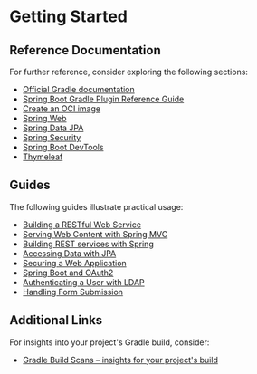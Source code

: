 # Getting Started

## Reference Documentation

For further reference, consider exploring the following sections:

- [Official Gradle documentation](https://docs.gradle.org)
- [Spring Boot Gradle Plugin Reference Guide](https://docs.spring.io/spring-boot/3.4.0/gradle-plugin)
- [Create an OCI image](https://docs.spring.io/spring-boot/3.4.0/gradle-plugin/packaging-oci-image.html)
- [Spring Web](https://docs.spring.io/spring-boot/3.4.0/reference/web/servlet.html)
- [Spring Data JPA](https://docs.spring.io/spring-boot/3.4.0/reference/data/sql.html#data.sql.jpa-and-spring-data)
- [Spring Security](https://docs.spring.io/spring-boot/3.4.0/reference/web/spring-security.html)
- [Spring Boot DevTools](https://docs.spring.io/spring-boot/3.4.0/reference/using/devtools.html)
- [Thymeleaf](https://docs.spring.io/spring-boot/3.4.0/reference/web/servlet.html#web.servlet.spring-mvc.template-engines)

## Guides

The following guides illustrate practical usage:

- [Building a RESTful Web Service](https://spring.io/guides/gs/rest-service/)
- [Serving Web Content with Spring MVC](https://spring.io/guides/gs/serving-web-content/)
- [Building REST services with Spring](https://spring.io/guides/tutorials/rest/)
- [Accessing Data with JPA](https://spring.io/guides/gs/accessing-data-jpa/)
- [Securing a Web Application](https://spring.io/guides/gs/securing-web/)
- [Spring Boot and OAuth2](https://spring.io/guides/tutorials/spring-boot-oauth2/)
- [Authenticating a User with LDAP](https://spring.io/guides/gs/authenticating-ldap/)
- [Handling Form Submission](https://spring.io/guides/gs/handling-form-submission/)

## Additional Links

For insights into your project's Gradle build, consider:

- [Gradle Build Scans – insights for your project's build](https://scans.gradle.com#gradle)
